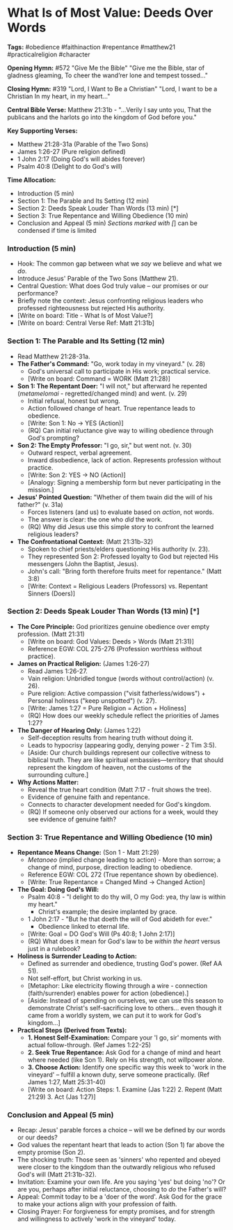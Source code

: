 # What Is of Most Value: Deeds Over Words

**Tags:** #obedience #faithinaction #repentance #matthew21 #practicalreligion #character

**Opening Hymn:** #572 "Give Me the Bible"
"Give me the Bible, star of gladness gleaming, To cheer the wand’rer lone and tempest tossed..."

**Closing Hymn:** #319 "Lord, I Want to Be a Christian"
"Lord, I want to be a Christian In my heart, in my heart..."

**Central Bible Verse:** Matthew 21:31b - "...Verily I say unto you, That the publicans and the harlots go into the kingdom of God before you."

**Key Supporting Verses:**
*   Matthew 21:28-31a (Parable of the Two Sons)
*   James 1:26-27 (Pure religion defined)
*   1 John 2:17 (Doing God's will abides forever)
*   Psalm 40:8 (Delight to do God's will)

**Time Allocation:**
- Introduction (5 min)
- Section 1: The Parable and Its Setting (12 min)
- Section 2: Deeds Speak Louder Than Words (13 min) [*]
- Section 3: True Repentance and Willing Obedience (10 min)
- Conclusion and Appeal (5 min)
*Sections marked with [*] can be condensed if time is limited

### Introduction (5 min)
- Hook: The common gap between what we *say* we believe and what we *do*.
- Introduce Jesus' Parable of the Two Sons (Matthew 21).
- Central Question: What does God truly value – our promises or our performance?
- Briefly note the context: Jesus confronting religious leaders who professed righteousness but rejected His authority.
- [Write on board: Title - What Is of Most Value?]
- [Write on board: Central Verse Ref: Matt 21:31b]

### Section 1: The Parable and Its Setting (12 min)
- Read Matthew 21:28-31a.
- **The Father's Command:** "Go, work today in my vineyard." (v. 28)
    - God's universal call to participate in His work; practical service.
    - [Write on board: Command = WORK (Matt 21:28)]
- **Son 1: The Repentant Doer:** "I will not," but afterward he repented (*metamelomai* - regretted/changed mind) and went. (v. 29)
    - Initial refusal, honest but wrong.
    - Action followed change of heart. True repentance leads to obedience.
    - [Write: Son 1: No -> YES (Action)]
    - (RQ) Can initial reluctance give way to willing obedience through God's prompting?
- **Son 2: The Empty Professor:** "I go, sir," but went not. (v. 30)
    - Outward respect, verbal agreement.
    - Inward disobedience, lack of action. Represents profession without practice.
    - [Write: Son 2: YES -> NO (Action)]
    - [Analogy: Signing a membership form but never participating in the mission.]
- **Jesus' Pointed Question:** "Whether of them twain did the will of his father?" (v. 31a)
    - Forces listeners (and us) to evaluate based on *action*, not words.
    - The answer is clear: the one who *did* the work.
    - (RQ) Why did Jesus use this simple story to confront the learned religious leaders?
- **The Confrontational Context:** (Matt 21:31b-32)
    - Spoken to chief priests/elders questioning His authority (v. 23).
    - They represented Son 2: Professed loyalty to God but rejected His messengers (John the Baptist, Jesus).
    - John's call: "Bring forth therefore fruits meet for repentance." (Matt 3:8)
    - [Write: Context = Religious Leaders (Professors) vs. Repentant Sinners (Doers)]

### Section 2: Deeds Speak Louder Than Words (13 min) [*]
- **The Core Principle:** God prioritizes genuine obedience over empty profession. (Matt 21:31)
    - [Write on board: God Values: Deeds > Words (Matt 21:31)]
    - Reference EGW: COL 275-276 (Profession worthless without practice).
- **James on Practical Religion:** (James 1:26-27)
    - Read James 1:26-27.
    - Vain religion: Unbridled tongue (words without control/action) (v. 26).
    - Pure religion: Active compassion ("visit fatherless/widows") + Personal holiness ("keep unspotted") (v. 27).
    - [Write: James 1:27 = Pure Religion = Action + Holiness]
    - (RQ) How does our weekly schedule reflect the priorities of James 1:27?
- **The Danger of Hearing Only:** (James 1:22)
    - Self-deception results from hearing truth without doing it.
    - Leads to hypocrisy (appearing godly, denying power - 2 Tim 3:5).
    - [Aside: Our church buildings represent our collective witness to biblical truth. They are like spiritual embassies—territory that should represent the kingdom of heaven, not the customs of the surrounding culture.]
- **Why Actions Matter:**
    - Reveal the true heart condition (Matt 7:17 - fruit shows the tree).
    - Evidence of genuine faith and repentance.
    - Connects to character development needed for God's kingdom.
    - (RQ) If someone only observed our actions for a week, would they see evidence of genuine faith?

### Section 3: True Repentance and Willing Obedience (10 min)
- **Repentance Means Change:** (Son 1 - Matt 21:29)
    - *Metanoeo* (implied change leading to action) - More than sorrow; a change of mind, purpose, direction leading to obedience.
    - Reference EGW: COL 272 (True repentance shown by obedience).
    - [Write: True Repentance = Changed Mind -> Changed Action]
- **The Goal: Doing God's Will:**
    - Psalm 40:8 - "I delight to do thy will, O my God: yea, thy law is within my heart."
        - Christ's example; the desire implanted by grace.
    - 1 John 2:17 - "But he that doeth the will of God abideth for ever."
        - Obedience linked to eternal life.
    - [Write: Goal = DO God's Will (Ps 40:8; 1 John 2:17)]
    - (RQ) What does it mean for God's law to be *within the heart* versus just in a rulebook?
- **Holiness is Surrender Leading to Action:**
    - Defined as surrender and obedience, trusting God's power. (Ref AA 51).
    - Not self-effort, but Christ working in us.
    - [Metaphor: Like electricity flowing through a wire - connection (faith/surrender) enables power for action (obedience).] 
    - [Aside: Instead of spending on ourselves, we can use this season to demonstrate Christ's self-sacrificing love to others... even though it came from a worldly system, we can put it to work for God's kingdom...]
- **Practical Steps (Derived from Texts):**
    - **1. Honest Self-Examination:** Compare your 'I go, sir' moments with actual follow-through. (Ref James 1:22-25)
    - **2. Seek True Repentance:** Ask God for a change of mind and heart where needed (like Son 1). Rely on His strength, not willpower alone.
    - **3. Choose Action:** Identify one specific way this week to 'work in the vineyard' – fulfill a known duty, serve someone practically. (Ref James 1:27, Matt 25:31-40)
    - [Write on board: Action Steps: 1. Examine (Jas 1:22) 2. Repent (Matt 21:29) 3. Act (Jas 1:27)]

### Conclusion and Appeal (5 min)
- Recap: Jesus' parable forces a choice – will we be defined by our words or our deeds?
- God values the repentant heart that leads to action (Son 1) far above the empty promise (Son 2).
- The shocking truth: Those seen as 'sinners' who repented and obeyed were closer to the kingdom than the outwardly religious who refused God's will (Matt 21:31b-32).
- Invitation: Examine your own life. Are you saying 'yes' but doing 'no'? Or are you, perhaps after initial reluctance, choosing to *do* the Father's will?
- Appeal: Commit today to be a 'doer of the word'. Ask God for the grace to make your actions align with your profession of faith.
- Closing Prayer: For forgiveness for empty promises, and for strength and willingness to actively 'work in the vineyard' today.